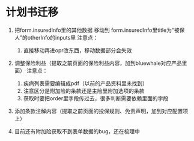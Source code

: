 # 计划书迁移

1. 把form.insuredInfo里的其他数据 移动到 form.insuredInfo里title为“被保人”的otherInfo的inputs里 
   注意点：
   1. 直接移动再进opr改东西，移动数据部分会失效

1. 调整保险利益（提取之前页面的保险利益内容，加到bluewhale对应产品里面）
   注意点：
   1. 疾病列表需要编辑成pdf（以前的产品资料里未找到）
   2. 注意区分是附加险的条款还是主险里附加选项的条款
   3. 获取时要把order里字段传过去，很多判断需要依赖里面的字段
1. 添加条款注解内容（提取之前页面的投保规则、免责声明，加到对应配置项上） 
1. 目前还有附加险获取不到表单数据的bug，还在梳理中